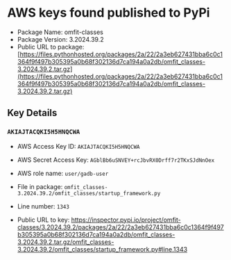 # AWS keys found published to PyPi

* Package Name: omfit-classes
* Package Version: 3.2024.39.2
* Public URL to package: [https://files.pythonhosted.org/packages/2a/22/2a3eb627431bba6c0c1364f9f497b305395a0b68f302136d7ca194a0a2db/omfit_classes-3.2024.39.2.tar.gz](https://files.pythonhosted.org/packages/2a/22/2a3eb627431bba6c0c1364f9f497b305395a0b68f302136d7ca194a0a2db/omfit_classes-3.2024.39.2.tar.gz)

## Key Details

### `AKIAJTACQKI5H5HNQCWA`

* AWS Access Key ID: `AKIAJTACQKI5H5HNQCWA`
* AWS Secret Access Key: `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` 
* AWS role name: `user/gadb-user`
* File in package: `omfit_classes-3.2024.39.2/omfit_classes/startup_framework.py`
* Line number: `1343`

* Public URL to key: https://inspector.pypi.io/project/omfit-classes/3.2024.39.2/packages/2a/22/2a3eb627431bba6c0c1364f9f497b305395a0b68f302136d7ca194a0a2db/omfit_classes-3.2024.39.2.tar.gz/omfit_classes-3.2024.39.2/omfit_classes/startup_framework.py#line.1343


